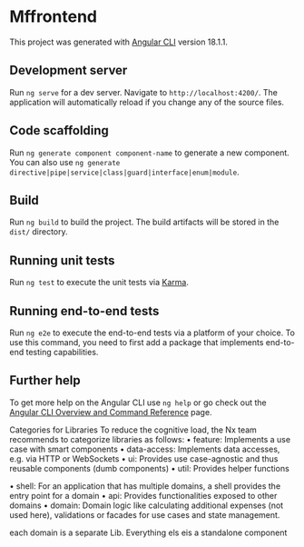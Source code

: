 # Mffrontend

This project was generated with [Angular CLI](https://github.com/angular/angular-cli) version 18.1.1.

## Development server

Run `ng serve` for a dev server. Navigate to `http://localhost:4200/`. The application will automatically reload if you change any of the source files.

## Code scaffolding

Run `ng generate component component-name` to generate a new component. You can also use `ng generate directive|pipe|service|class|guard|interface|enum|module`.

## Build

Run `ng build` to build the project. The build artifacts will be stored in the `dist/` directory.

## Running unit tests

Run `ng test` to execute the unit tests via [Karma](https://karma-runner.github.io).

## Running end-to-end tests

Run `ng e2e` to execute the end-to-end tests via a platform of your choice. To use this command, you need to first add a package that implements end-to-end testing capabilities.

## Further help

To get more help on the Angular CLI use `ng help` or go check out the [Angular CLI Overview and Command Reference](https://angular.dev/tools/cli) page.


Categories for Libraries
To reduce the cognitive load, the Nx team recommends to categorize libraries as follows:
• feature: Implements a use case with smart components
• data-access: Implements data accesses, e.g. via HTTP or WebSockets
• ui: Provides use case-agnostic and thus reusable components (dumb components)
• util: Provides helper functions

• shell: For an application that has multiple domains, a shell provides the entry point for a
domain
• api: Provides functionalities exposed to other domains
• domain: Domain logic like calculating additional expenses (not used here), validations or
facades for use cases and state management. 

each domain is a separate Lib. Everything els eis a standalone component

